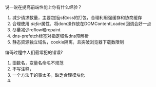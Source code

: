 说一说在提高前端性能上你有什么经验？

1. 减少请求数量，主要包括js和css的打包，合理利用强缓存和协商缓存
2. 合理使用 *defer*属性，将dom操作放在DOMContentLoaded回调会好一点
3. 尽量减少reflow和repaint
4. dns-prefetch标签对指定域名dns预解析
5. 静态资源独立域名，cookie隔离，且突破浏览器下载数限制

编码过程中人们最常犯的错误?

1. 函数名，变量名命名不规范
2. 不写注释，
3. 一个方法干的事太多，缺乏合理模块化
4. 